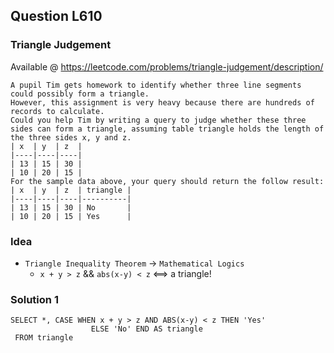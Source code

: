 

## Question L610

### Triangle Judgement
Available @ <https://leetcode.com/problems/triangle-judgement/description/>

	A pupil Tim gets homework to identify whether three line segments could possibly form a triangle.
	However, this assignment is very heavy because there are hundreds of records to calculate.
	Could you help Tim by writing a query to judge whether these three sides can form a triangle, assuming table triangle holds the length of the three sides x, y and z.
	| x  | y  | z  |
	|----|----|----|
	| 13 | 15 | 30 |
	| 10 | 20 | 15 |
	For the sample data above, your query should return the follow result:
	| x  | y  | z  | triangle |
	|----|----|----|----------|
	| 13 | 15 | 30 | No       |
	| 10 | 20 | 15 | Yes      |

### Idea
* `Triangle Inequality Theorem` -> `Mathematical Logics` 
	* 	`x + y > z` && `abs(x-y) < z`  <==> a triangle!

	
### Solution 1
	SELECT *, CASE WHEN x + y > z AND ABS(x-y) < z THEN 'Yes'
					  ELSE 'No' END AS triangle
     FROM triangle					  
